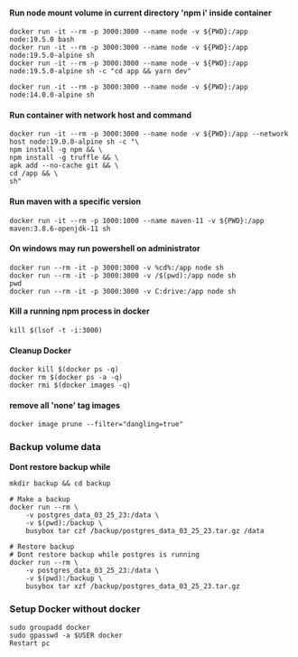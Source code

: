 #### Run node mount volume in current directory 'npm i' inside container

```
docker run -it --rm -p 3000:3000 --name node -v ${PWD}:/app node:19.5.0 bash
docker run -it --rm -p 3000:3000 --name node -v ${PWD}:/app node:19.5.0-alpine sh
docker run -it --rm -p 3000:3000 --name node -v ${PWD}:/app node:19.5.0-alpine sh -c "cd app && yarn dev"

docker run -it --rm -p 3000:3000 --name node -v ${PWD}:/app node:14.0.0-alpine sh
```

#### Run container with network host and command 

```
docker run -it --rm -p 3000:3000 --name node -v ${PWD}:/app --network host node:19.0.0-alpine sh -c "\
npm install -g npm && \
npm install -g truffle && \
apk add --no-cache git && \
cd /app && \
sh"
```

#### Run maven with a specific version

```
docker run -it --rm -p 1000:1000 --name maven-11 -v ${PWD}:/app maven:3.8.6-openjdk-11 sh
```

#### On windows may run powershell on administrator

```
docker run --rm -it -p 3000:3000 -v %cd%:/app node sh
docker run --rm -it -p 3000:3000 -v /$(pwd):/app node sh
pwd
docker run --rm -it -p 3000:3000 -v C:drive:/app node sh
```

#### Kill a running npm process in docker

```
kill $(lsof -t -i:3000)
```

#### Cleanup Docker

```
docker kill $(docker ps -q)
docker rm $(docker ps -a -q)
docker rmi $(docker images -q)
```

#### remove all 'none' tag images 

```
docker image prune --filter="dangling=true"
```

### Backup volume data
**Dont restore backup while**
```
mkdir backup && cd backup

# Make a backup
docker run --rm \
    -v postgres_data_03_25_23:/data \
    -v $(pwd):/backup \
    busybox tar czf /backup/postgres_data_03_25_23.tar.gz /data
    
# Restore backup
# Dont restore backup while postgres is running
docker run --rm \
    -v postgres_data_03_25_23:/data \
    -v $(pwd):/backup \
    busybox tar xzf /backup/postgres_data_03_25_23.tar.gz
```

### Setup Docker without docker

```
sudo groupadd docker
sudo gpasswd -a $USER docker
Restart pc
```